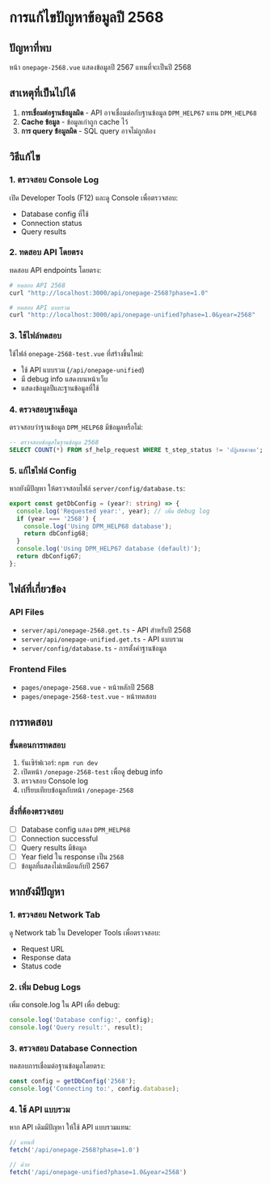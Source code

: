 # การแก้ไขปัญหาข้อมูลปี 2568

## ปัญหาที่พบ
หน้า `onepage-2568.vue` แสดงข้อมูลปี 2567 แทนที่จะเป็นปี 2568

## สาเหตุที่เป็นไปได้
1. **การเชื่อมต่อฐานข้อมูลผิด** - API อาจเชื่อมต่อกับฐานข้อมูล `DPM_HELP67` แทน `DPM_HELP68`
2. **Cache ข้อมูล** - ข้อมูลเก่าถูก cache ไว้
3. **การ query ข้อมูลผิด** - SQL query อาจไม่ถูกต้อง

## วิธีแก้ไข

### 1. ตรวจสอบ Console Log
เปิด Developer Tools (F12) และดู Console เพื่อตรวจสอบ:
- Database config ที่ใช้
- Connection status
- Query results

### 2. ทดสอบ API โดยตรง
ทดสอบ API endpoints โดยตรง:

```bash
# ทดสอบ API 2568
curl "http://localhost:3000/api/onepage-2568?phase=1.0"

# ทดสอบ API แบบรวม
curl "http://localhost:3000/api/onepage-unified?phase=1.0&year=2568"
```

### 3. ใช้ไฟล์ทดสอบ
ใช้ไฟล์ `onepage-2568-test.vue` ที่สร้างขึ้นใหม่:
- ใช้ API แบบรวม (`/api/onepage-unified`)
- มี debug info แสดงบนหน้าเว็บ
- แสดงข้อมูลปีและฐานข้อมูลที่ใช้

### 4. ตรวจสอบฐานข้อมูล
ตรวจสอบว่าฐานข้อมูล `DPM_HELP68` มีข้อมูลหรือไม่:

```sql
-- ตรวจสอบข้อมูลในฐานข้อมูล 2568
SELECT COUNT(*) FROM sf_help_request WHERE t_step_status != 'ปฏิเสธคำขอ';
```

### 5. แก้ไขไฟล์ Config
หากยังมีปัญหา ให้ตรวจสอบไฟล์ `server/config/database.ts`:

```typescript
export const getDbConfig = (year?: string) => {
  console.log('Requested year:', year); // เพิ่ม debug log
  if (year === '2568') {
    console.log('Using DPM_HELP68 database');
    return dbConfig68;
  }
  console.log('Using DPM_HELP67 database (default)');
  return dbConfig67;
};
```

## ไฟล์ที่เกี่ยวข้อง

### API Files
- `server/api/onepage-2568.get.ts` - API สำหรับปี 2568
- `server/api/onepage-unified.get.ts` - API แบบรวม
- `server/config/database.ts` - การตั้งค่าฐานข้อมูล

### Frontend Files
- `pages/onepage-2568.vue` - หน้าหลักปี 2568
- `pages/onepage-2568-test.vue` - หน้าทดสอบ

## การทดสอบ

### ขั้นตอนการทดสอบ
1. รันเซิร์ฟเวอร์: `npm run dev`
2. เปิดหน้า `/onepage-2568-test` เพื่อดู debug info
3. ตรวจสอบ Console log
4. เปรียบเทียบข้อมูลกับหน้า `/onepage-2568`

### สิ่งที่ต้องตรวจสอบ
- [ ] Database config แสดง `DPM_HELP68`
- [ ] Connection successful
- [ ] Query results มีข้อมูล
- [ ] Year field ใน response เป็น `2568`
- [ ] ข้อมูลที่แสดงไม่เหมือนกับปี 2567

## หากยังมีปัญหา

### 1. ตรวจสอบ Network Tab
ดู Network tab ใน Developer Tools เพื่อตรวจสอบ:
- Request URL
- Response data
- Status code

### 2. เพิ่ม Debug Logs
เพิ่ม console.log ใน API เพื่อ debug:

```typescript
console.log('Database config:', config);
console.log('Query result:', result);
```

### 3. ตรวจสอบ Database Connection
ทดสอบการเชื่อมต่อฐานข้อมูลโดยตรง:

```typescript
const config = getDbConfig('2568');
console.log('Connecting to:', config.database);
```

### 4. ใช้ API แบบรวม
หาก API เดิมมีปัญหา ให้ใช้ API แบบรวมแทน:

```javascript
// แทนที่
fetch('/api/onepage-2568?phase=1.0')

// ด้วย
fetch('/api/onepage-unified?phase=1.0&year=2568')
```
